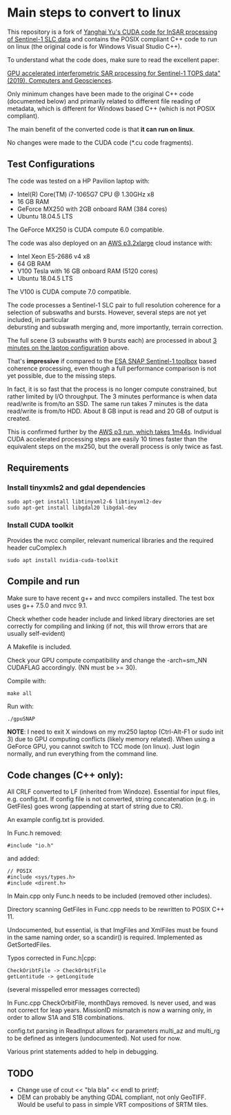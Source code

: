 # Main steps to convert to linux

This repository is a fork of [Yanghai Yu's CUDA code for
InSAR processing of Sentinel-1 SLC data](https://github.com/a787854/InSAR-on-Sentinel-1-TOPS-data)
and contains the POSIX compliant C++ code to run on linux (the original code is for Windows Visual Studio C++).

To understand what the code does, make sure to read the excellent paper:

[GPU accelerated interferometric SAR processing for Sentinel-1 TOPS data" (2019), Computers and Geosciences](https://doi.org/10.1016/j.cageo.2019.04.010).

Only minimum changes have been made to the original C++ code (documented below)
and primarily related to different file reading of metadata, which is different
for Windows based C++ (which is not POSIX compliant).

The main benefit of the converted code is that **it can run on linux**.

No changes were made to the CUDA code (\*.cu code fragments).

## Test Configurations

The code was tested on a HP Pavilion laptop with:
- Intel(R) Core(TM) i7-1065G7 CPU @ 1.30GHz x8
- 16 GB RAM
- GeForce MX250 with 2GB onboard RAM (384 cores)
- Ubuntu 18.04.5 LTS

The GeForce MX250 is CUDA compute 6.0 compatible.

The code was also deployed on an [AWS p3.2xlarge](https://aws.amazon.com/ec2/instance-types/p3/) cloud instance with:
- Intel Xeon E5-2686 v4 x8
- 64 GB RAM
- V100 Tesla with 16 GB onboard RAM (5120 cores)
- Ubuntu 18.04.5 LTS

The V100 is CUDA compute 7.0 compatible.

The code processes a Sentinel-1 SLC pair to full resolution coherence for a selection
of subswaths and bursts. However, several steps are not yet included, in particular  
debursting and subswath merging and, more importantly, terrain correction.

The full scene (3 subswaths with 9 bursts each) are processed
in about [3 minutes on the laptop configuration](mx250_run.log) above.

That's **impressive** if compared
to the [ESA SNAP Sentinel-1 toolbox](https://github.com/senbox-org/s1tbx) based
coherence processing, even though a full performance comparison is not yet
possible, due to the missing steps.

In fact, it is so fast that the process is no longer compute constrained, but rather
limited by I/O throughput. The 3 minutes performance is when data read/write is
from/to an SSD. The same run takes 7 minutes is the data read/write is from/to HDD.
About 8 GB input is read and 20 GB of output is created.

This is confirmed further by the [AWS p3 run, which takes 1m44s](v100_run.log).
Individual CUDA accelerated processing steps are easily 10 times faster than the
equivalent steps on the mx250, but the overall process is only twice as fast.

## Requirements

### Install tinyxmls2 and gdal dependencies
```
sudo apt-get install libtinyxml2-6 libtinyxml2-dev
sudo apt-get install libgdal20 libgdal-dev
```

### Install CUDA toolkit

Provides the nvcc compiler, relevant numerical libraries and the required header
cuComplex.h

```
sudo apt install nvidia-cuda-toolkit
```

## Compile and run

Make sure to have recent g++ and nvcc compilers installed. The test box uses g++ 7.5.0
and nvcc 9.1.

Check whether code header include and linked library directories are set correctly
for compiling and linking (if not, this will throw errors that are usually self-evident)

A Makefile is included.

Check your GPU compute compatibility and change the -arch=sm_NN CUDAFLAG accordingly.
(NN must be >= 30).

Compile with:

```
make all
```
Run with:

```
./gpuSNAP
```

**NOTE**: I need to exit X windows on my mx250 laptop (Ctrl-Alt-F1 or sudo init 3) due to GPU 
computing conflicts (likely memory related). When using a GeForce GPU, you cannot
switch to TCC mode (on linux). Just login normally, and run everything from the command line.

## Code changes (C++ only):

All CRLF converted to LF (inherited from Windoze). Essential for input files, e.g.
config.txt. If config file is not converted, string concatenation (e.g. in GetFiles)
goes wrong (appending at start of string due to CR).

An example config.txt is provided.

In Func.h removed:

```
#include "io.h"
```

and added:

```
// POSIX
#include <sys/types.h>
#include <dirent.h>
```

In Main.cpp only Func.h needs to be included (removed other includes).

Directory scanning GetFiles in Func.cpp needs to be rewritten to POSIX C++ 11.

Undocumented, but essential, is that ImgFiles and XmlFiles must be found in the
same naming order, so a scandir() is required. Implemented as GetSortedFiles.

Typos corrected in Func.h|cpp:

```
CheckOribtFile -> CheckOrbitFile
getLontitude -> getLongitude
```

(several misspelled error messages corrected)

In Func.cpp CheckOrbitFile, monthDays removed. Is never used, and was not correct
for leap years. MissionID mismatch is now a warning only, in order to allow S1A
and S1B combinations.

config.txt parsing in ReadInput allows for parameters multi_az and multi_rg to be
defined as integers (undocumented). Not used for now.

Various print statements added to help in debugging.

## TODO

- Change use of cout << "bla bla" << endl to printf;
- DEM can probably be anything GDAL compliant, not only GeoTIFF. Would be useful to pass in simple VRT compositions of SRTM tiles.
